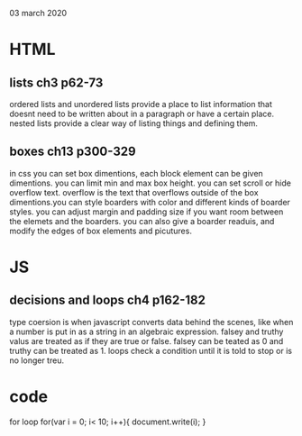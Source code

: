 03 march 2020

# HTML
## lists ch3 p62-73
ordered lists and unordered lists provide a place to list information that doesnt need to be written about in a paragraph or have a certain place. nested lists provide a clear way of listing things and defining them. 

## boxes ch13 p300-329
in css you can set box dimentions, each block element can be given dimentions. you can limit min and max box height. you can set scroll or hide overflow text. overflow is the text that overflows outside of the box dimentions.you can style boarders with color and different kinds of boarder styles. you can adjust margin and padding size if you want room between the elemets and the boarders. you can also give a boarder readuis, and modify the edges of box elements and picutures. 

# JS
## decisions and loops ch4 p162-182
type coersion is when javascript converts data behind the scenes, like when a number is put in as a string in an algebraic expression. falsey and truthy valus are treated as if they are true or false. falsey can be teated as 0 and truthy can be treated as 1. loops check a condition until it is told to stop or is no longer treu. 


# code 
for loop
for(var i = 0; i< 10; i++){
    document.write(i);
}